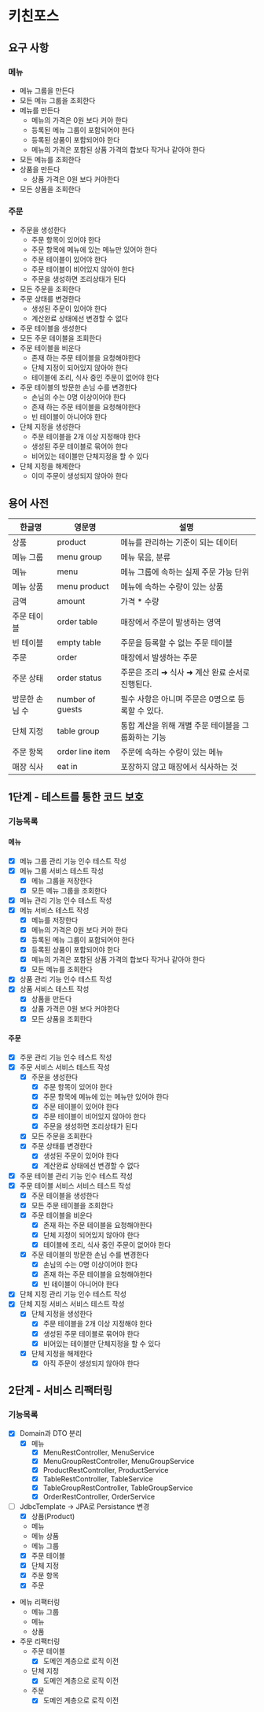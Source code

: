 # 키친포스

## 요구 사항

### 메뉴

- 메뉴 그룹을 만든다
- 모든 메뉴 그룹을 조회한다
- 메뉴를 만든다
    - 메뉴의 가격은 0원 보다 커야 한다
    - 등록된 메뉴 그룹이 포함되어야 한다
    - 등록된 상품이 포함되어야 한다
    - 메뉴의 가격은 포함된 상품 가격의 합보다 작거나 같아야 한다
- 모든 메뉴를 조회한다
- 상품을 만든다
    - 상품 가격은 0원 보다 커야한다
- 모든 상품을 조회한다

### 주문

- 주문을 생성한다
    - 주문 항목이 있어야 한다
    - 주문 항목에 메뉴에 있는 메뉴만 있어야 한다
    - 주문 테이블이 있어야 한다
    - 주문 테이블이 비어있지 않아야 한다
    - 주문을 생성하면 조리상태가 된다
- 모든 주문을 조회한다
- 주문 상태를 변경한다
    - 생성된 주문이 있어야 한다
    - 계산완료 상태에선 변경할 수 없다
- 주문 테이블을 생성한다
- 모든 주문 테이블을 조회한다
- 주문 테이블을 비운다
    - 존재 하는 주문 테이블을 요청해야한다
    - 단체 지정이 되어있지 않아야 한다
    - 테이블에 조리, 식사 중인 주문이 없어야 한다
- 주문 테이블의 방문한 손님 수를 변경한다
    - 손님의 수는 0명 이상이어야 한다
    - 존재 하는 주문 테이블을 요청해야한다
    - 빈 테이블이 아니어야 한다
- 단체 지정을 생성한다
    - 주문 테이블을 2개 이상 지정해야 한다
    - 생성된 주문 테이블로 묶어야 한다
    - 비어있는 테이블만 단체지정을 할 수 있다
- 단체 지정을 해제한다
    - 이미 주문이 생성되지 않아야 한다

## 용어 사전

| 한글명 | 영문명 | 설명 |
| --- | --- | --- |
| 상품 | product | 메뉴를 관리하는 기준이 되는 데이터 |
| 메뉴 그룹 | menu group | 메뉴 묶음, 분류 |
| 메뉴 | menu | 메뉴 그룹에 속하는 실제 주문 가능 단위 |
| 메뉴 상품 | menu product | 메뉴에 속하는 수량이 있는 상품 |
| 금액 | amount | 가격 * 수량 |
| 주문 테이블 | order table | 매장에서 주문이 발생하는 영역 |
| 빈 테이블 | empty table | 주문을 등록할 수 없는 주문 테이블 |
| 주문 | order | 매장에서 발생하는 주문 |
| 주문 상태 | order status | 주문은 조리 ➜ 식사 ➜ 계산 완료 순서로 진행된다. |
| 방문한 손님 수 | number of guests | 필수 사항은 아니며 주문은 0명으로 등록할 수 있다. |
| 단체 지정 | table group | 통합 계산을 위해 개별 주문 테이블을 그룹화하는 기능 |
| 주문 항목 | order line item | 주문에 속하는 수량이 있는 메뉴 |
| 매장 식사 | eat in | 포장하지 않고 매장에서 식사하는 것 |

## 1단계 - 테스트를 통한 코드 보호

### 기능목록

#### 메뉴

- [X] 메뉴 그룹 관리 기능 인수 테스트 작성
- [X] 메뉴 그룹 서비스 테스트 작성
  - [X] 메뉴 그룹을 저장한다
  - [X] 모든 메뉴 그룹을 조회한다
- [X] 메뉴 관리 기능 인수 테스트 작성
- [X] 메뉴 서비스 테스트 작성
  - [X] 메뉴를 저장한다 
  - [X] 메뉴의 가격은 0원 보다 커야 한다
  - [X] 등록된 메뉴 그룹이 포함되어야 한다
  - [X] 등록된 상품이 포함되어야 한다
  - [X] 메뉴의 가격은 포함된 상품 가격의 합보다 작거나 같아야 한다
  - [X] 모든 메뉴를 조회한다
- [X] 상품 관리 기능 인수 테스트 작성
- [X] 상품 서비스 테스트 작성
  - [X] 상품을 만든다
  - [X] 상품 가격은 0원 보다 커야한다
  - [X] 모든 상품을 조회한다

#### 주문

- [X] 주문 관리 기능 인수 테스트 작성
- [X] 주문 서비스 서비스 테스트 작성
  - [X] 주문을 생성한다
    - [X] 주문 항목이 있어야 한다
    - [X] 주문 항목에 메뉴에 있는 메뉴만 있어야 한다
    - [X] 주문 테이블이 있어야 한다
    - [X] 주문 테이블이 비어있지 않아야 한다
    - [X] 주문을 생성하면 조리상태가 된다
  - [X] 모든 주문을 조회한다
  - [X] 주문 상태를 변경한다
    - [X] 생성된 주문이 있어야 한다
    - [X] 계산완료 상태에선 변경할 수 없다
- [X] 주문 테이블 관리 기능 인수 테스트 작성
- [X] 주문 테이블 서비스 서비스 테스트 작성
  - [X] 주문 테이블을 생성한다
  - [X] 모든 주문 테이블을 조회한다
  - [X] 주문 테이블을 비운다
    - [X] 존재 하는 주문 테이블을 요청해야한다
    - [X] 단체 지정이 되어있지 않아야 한다
    - [X] 테이블에 조리, 식사 중인 주문이 없어야 한다
  - [X] 주문 테이블의 방문한 손님 수를 변경한다
    - [X] 손님의 수는 0명 이상이어야 한다
    - [X] 존재 하는 주문 테이블을 요청해야한다
    - [X] 빈 테이블이 아니어야 한다
- [X] 단체 지정 관리 기능 인수 테스트 작성
- [X] 단체 지정 서비스 서비스 테스트 작성
  - [X] 단체 지정을 생성한다
    - [X] 주문 테이블을 2개 이상 지정해야 한다
    - [X] 생성된 주문 테이블로 묶어야 한다
    - [X] 비어있는 테이블만 단체지정을 할 수 있다
  - [X] 단체 지정을 해제한다
    - [X] 아직 주문이 생성되지 않아야 한다

## 2단계 - 서비스 리팩터링

### 기능목록

- [X] Domain과 DTO 분리
  - [X] 메뉴
    - [X] MenuRestController, MenuService
    - [X] MenuGroupRestController, MenuGroupService
    - [X] ProductRestController, ProductService
    - [X] TableRestController, TableService
    - [X] TableGroupRestController, TableGroupService
    - [X] OrderRestController, OrderService
- [ ] JdbcTemplate -> JPA로 Persistance 변경
  - [X] 상품(Product)
  - 메뉴
  - 메뉴 상품
  - 메뉴 그룹
  - [X] 주문 테이블
  - [X] 단체 지정
  - [X] 주문 항목
  - [X] 주문
- 메뉴 리팩터링
  - 메뉴 그룹
  - 메뉴
  - 상품
- 주문 리팩터링
  - 주문 테이블
    - [X] 도메인 계층으로 로직 이전
  - 단체 지정
    - [X] 도메인 계층으로 로직 이전
  - 주문
    - [X] 도메인 계층으로 로직 이전
